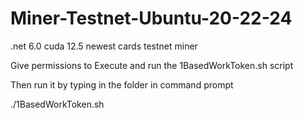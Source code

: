 # Miner-Testnet-Ubuntu-20-22-24
.net 6.0 cuda 12.5 newest cards testnet miner

Give permissions to Execute and run the 1BasedWorkToken.sh script 

Then run it by typing in the folder in command prompt


./1BasedWorkToken.sh
